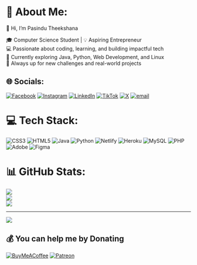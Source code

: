# 💫 About Me:

👋 Hi, I’m Pasindu Theekshana

🎓 Computer Science Student | 💡 Aspiring Entrepreneur<br>💻 Passionate about coding, learning, and building impactful tech<br>🌱 Currently exploring Java, Python, Web Development, and Linux<br>🚀 Always up for new challenges and real-world projects


## 🌐 Socials:
[![Facebook](https://img.shields.io/badge/Facebook-%231877F2.svg?logo=Facebook&logoColor=white)](https://facebook.com/pasinduet) [![Instagram](https://img.shields.io/badge/Instagram-%23E4405F.svg?logo=Instagram&logoColor=white)](https://instagram.com/pasinduet) [![LinkedIn](https://img.shields.io/badge/LinkedIn-%230077B5.svg?logo=linkedin&logoColor=white)](https://linkedin.com/in/pasinduet) [![TikTok](https://img.shields.io/badge/TikTok-%23000000.svg?logo=TikTok&logoColor=white)](https://tiktok.com/@pasinduet) [![X](https://img.shields.io/badge/X-black.svg?logo=X&logoColor=white)](https://x.com/pasinduet) [![email](https://img.shields.io/badge/Email-D14836?logo=gmail&logoColor=white)](mailto:pasinduet@pm.e]me) 

# 💻 Tech Stack:
![CSS3](https://img.shields.io/badge/css3-%231572B6.svg?style=for-the-badge&logo=css3&logoColor=white) ![HTML5](https://img.shields.io/badge/html5-%23E34F26.svg?style=for-the-badge&logo=html5&logoColor=white) ![Java](https://img.shields.io/badge/java-%23ED8B00.svg?style=for-the-badge&logo=openjdk&logoColor=white) ![Python](https://img.shields.io/badge/python-3670A0?style=for-the-badge&logo=python&logoColor=ffdd54) ![Netlify](https://img.shields.io/badge/netlify-%23000000.svg?style=for-the-badge&logo=netlify&logoColor=#00C7B7) ![Heroku](https://img.shields.io/badge/heroku-%23430098.svg?style=for-the-badge&logo=heroku&logoColor=white) ![MySQL](https://img.shields.io/badge/mysql-4479A1.svg?style=for-the-badge&logo=mysql&logoColor=white) ![PHP](https://img.shields.io/badge/php-%23777BB4.svg?style=for-the-badge&logo=php&logoColor=white) ![Adobe](https://img.shields.io/badge/adobe-%23FF0000.svg?style=for-the-badge&logo=adobe&logoColor=white) ![Figma](https://img.shields.io/badge/figma-%23F24E1E.svg?style=for-the-badge&logo=figma&logoColor=white)
# 📊 GitHub Stats:
![](https://github-readme-stats.vercel.app/api?username=pasinduet&theme=dark&hide_border=false&include_all_commits=false&count_private=false)<br/>
![](https://nirzak-streak-stats.vercel.app/?user=pasinduet&theme=dark&hide_border=false)<br/>
![](https://github-readme-stats.vercel.app/api/top-langs/?username=pasinduet&theme=dark&hide_border=false&include_all_commits=false&count_private=false&layout=compact)

---
[![](https://visitcount.itsvg.in/api?id=pasinduet&icon=0&color=0)](https://visitcount.itsvg.in)

  ## 💰 You can help me by Donating
  [![BuyMeACoffee](https://img.shields.io/badge/Buy%20Me%20a%20Coffee-ffdd00?style=for-the-badge&logo=buy-me-a-coffee&logoColor=black)](https://buymeacoffee.com/https://coff.ee/pasinduet) [![Patreon](https://img.shields.io/badge/Patreon-F96854?style=for-the-badge&logo=patreon&logoColor=white)](https://patreon.com/patreon.com/pasinduet) 

  
<!-- Proudly created with GPRM ( https://gprm.itsvg.in ) -->

